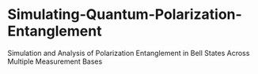 # Simulating-Quantum-Polarization-Entanglement
Simulation and Analysis of Polarization Entanglement in Bell States Across Multiple Measurement Bases
